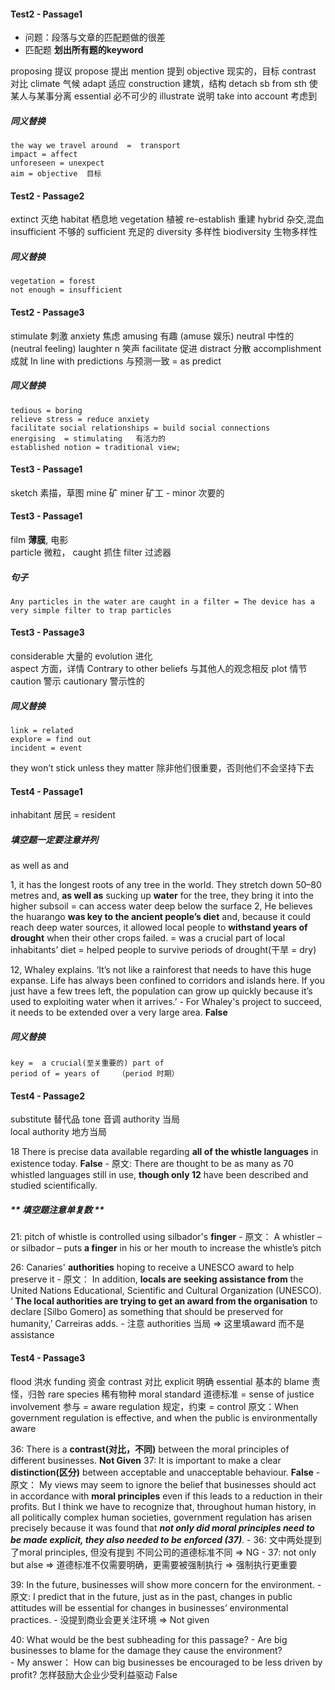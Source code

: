 #### Test2 - Passage1
- 问题：段落与文章的匹配题做的很差
- 匹配题 **划出所有题的keyword**

proposing  提议
propose  提出
mention   提到
objective  现实的，目标
contrast  对比
climate   气候
adapt  适应
construction  建筑，结构
detach sb from sth  使某人与某事分离
essential   必不可少的
illustrate   说明
take into account   考虑到
##### 同义替换
    the way we travel around  =  transport
    impact = affect
    unforeseen = unexpect
    aim = objective  目标


####  Test2 - Passage2
extinct   灭绝
habitat   栖息地
vegetation   植被
re-establish   重建
hybrid   杂交,混血
insufficient   不够的
sufficient   充足的
diversity    多样性
biodiversity    生物多样性
##### 同义替换
    vegetation = forest
    not enough = insufficient

#### Test2 - Passage3
stimulate   刺激
anxiety    焦虑
amusing   有趣 (amuse 娱乐)
neutral  中性的   (neutral feeling)
laughter   n 笑声
facilitate   促进
distract   分散
accomplishment   成就
In line with predictions   与预测一致   = as predict
##### 同义替换
    tedious = boring
    relieve stress = reduce anxiety
    facilitate social relationships = build social connections
    energising  = stimulating   有活力的
    established notion = traditional view; 


#### Test3 - Passage1
sketch  素描，草图
mine    矿
miner   矿工
    - minor  次要的

#### Test3 - Passage1
film   **薄膜**, 电影  
particle    微粒，
caught      抓住
filter      过滤器
##### 句子
    Any particles in the water are caught in a filter = The device has a very simple filter to trap particles

#### Test3 - Passage3
considerable   大量的
evolution       进化   
aspect     方面，详情 
Contrary to other beliefs  与其他人的观念相反
plot        情节
caution     警示
cautionary      警示性的
##### 同义替换
    link = related
    explore = find out
    incident = event

they won’t stick unless they matter  除非他们很重要，否则他们不会坚持下去


#### Test4 - Passage1
inhabitant  居民  = resident

##### **填空题一定要注意并列**
as well as
and

1, it has the longest roots of any tree in the world. They stretch down 50–80 metres and, **as well as** sucking up **water** for the tree, they bring it into the higher subsoil
    =  can access water deep below the surface
2, He believes the huarango **was key to the ancient people’s diet** and, because it could reach deep water sources, it allowed local people to **withstand years of drought** when their other crops failed.
    = was a crucial part of local inhabitants’ diet
    = helped people to survive periods of drought(干旱 = dry)

12, Whaley explains. ‘It’s not like a rainforest that needs to have this huge expanse. Life has always been confined to corridors and islands here. If you just have a few trees left, the population can grow up quickly because it’s used to exploiting water when it arrives.’
    - For Whaley's project to succeed, it needs to be extended over a very large area.  **False**

##### 同义替换
    key =  a crucial(至关重要的) part of 
    period of = years of    （period 时期）


#### Test4 - Passage2
substitute   替代品
tone   音调
authority   当局  
    local authority 地方当局

18 There is precise data available regarding **all of the whistle languages** in existence today.    **False**
    - 原文: There are thought to be as many as 70 whistled languages still in use, **though only 12** have been described and studied scientifically.
##### ** 填空题注意单复数 **
21: pitch of whistle is controlled using silbador's **finger**
    - 原文： A whistler – or silbador – puts **a finger** in his or her mouth to increase the whistle’s pitch

26: Canaries' **authorities** hoping to receive a UNESCO award to help preserve it
    - 原文： In addition, **locals are seeking assistance from** the United Nations Educational, Scientific and Cultural Organization (UNESCO). ‘ **The local authorities are trying to get an award from the organisation** to declare [Silbo Gomero] as something that should be preserved for humanity,’ Carreiras adds.
    - 注意 authorities 当局  => 这里填award 而不是 assistance

#### Test4 - Passage3
flood    洪水
funding   资金
contrast  对比
explicit  明确
essential  基本的
blame    责怪，归咎
rare species   稀有物种
moral standard 道德标准 = sense of justice
involvement  参与 = aware
regulation  规定，约束 = control
    原文：When government regulation is effective, and when the public is environmentally aware

36: There is a **contrast(对比，不同)** between the moral principles of different businesses.    **Not Given**
37: It is important to make a clear **distinction(区分)** between acceptable and unacceptable behaviour.   **False**
    - 原文： My views may seem to ignore the belief that businesses should act in accordance with **moral principles** even if this leads to a reduction in their profits. But I think we have to recognize that, throughout human history, in all politically complex human societies, government regulation has arisen precisely because it was found that ***not only did **moral principles** need to be made explicit, they also needed to be enforced  (37)***.
      - 36: 文中两处提到了moral principles, 但没有提到 不同公司的道德标准不同 => NG
      - 37: not only but alse => 道德标准不仅需要明确，更需要被强制执行  => 强制执行更重要

39: In the future, businesses will show more concern for the environment.
    - 原文: I predict that in the future, just as in the past, changes in public attitudes will be essential for changes in businesses’ environmental practices.
    - 没提到商业会更关注环境 => Not given
  
40: What would be the best subheading for this passage?
    - Are big businesses to blame for the damage they cause the environment?  
    - My answer： How can big businesses be encouraged to be less driven by profit?  怎样鼓励大企业少受利益驱动 False